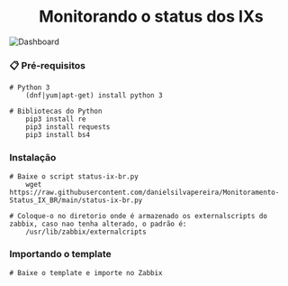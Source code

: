 <h1 align="center"> Monitorando o status dos IXs </h1>

![Dashboard](https://user-images.githubusercontent.com/60305462/162094385-d89f4cca-a3f9-4252-887e-68b255576ea2.jpg)

### 📋 Pré-requisitos

```
# Python 3
    (dnf|yum|apt-get) install python 3
```
```
# Bibliotecas do Python
    pip3 install re
    pip3 install requests
    pip3 install bs4
```

### Instalação

```
# Baixe o script status-ix-br.py 
    wget https://raw.githubusercontent.com/danielsilvapereira/Monitoramento-Status_IX_BR/main/status-ix-br.py  
```

```
# Coloque-o no diretorio onde é armazenado os externalscripts do zabbix, caso nao tenha alterado, o padrão é:
    /usr/lib/zabbix/externalcripts
```

### Importando o template
```
# Baixe o template e importe no Zabbix
```
